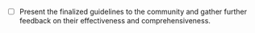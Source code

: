 - [ ] Present the finalized guidelines to the community and gather further feedback on their effectiveness and comprehensiveness.